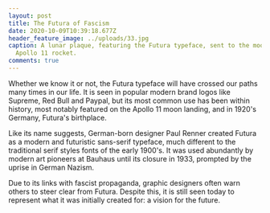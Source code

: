 ```yaml
---
layout: post
title: The Futura of Fascism
date: 2020-10-09T10:39:18.677Z
header_feature_image: ../uploads/33.jpg
caption: A lunar plaque, featuring the Futura typeface, sent to the moon on the
  Apollo 11 rocket.
comments: true
---
```

Whether we know it or not, the Futura typeface will have crossed our paths many times in our life. It is seen in popular modern brand logos like Supreme, Red Bull and Paypal, but its most common use has been within history, most notably featured on the Apollo 11 moon landing, and in 1920's Germany, Futura's birthplace.

Like its name suggests, German-born designer Paul Renner created Futura as a modern and futuristic sans-serif typeface, much different to the traditional serif styles fonts of the early 1900's. It was used abundantly by modern art pioneers at Bauhaus until its closure in 1933, prompted by the uprise in German Nazism.

Due to its links with fascist propaganda, graphic designers often warn others to steer clear from Futura. Despite this, it is still seen today to represent what it was initially created for: a vision for the future.